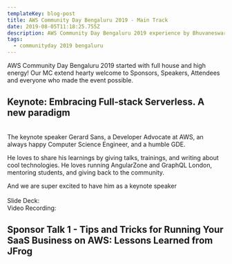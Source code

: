 ```yaml
---
templateKey: blog-post
title: AWS Community Day Bengaluru 2019 - Main Track
date: 2019-08-05T11:18:25.755Z
description: AWS Community Day Bengaluru 2019 experience by Bhuvaneswari Subramani
tags:
  - communityday 2019 bengaluru
---
```

AWS Community Day Bengaluru 2019 started with full house and high energy! Our MC extend hearty welcome to Sponsors, Speakers, Attendees and everyone who made the event possible.

## Keynote: Embracing Full-stack Serverless. A new paradigm

\
The keynote speaker Gerard Sans, a Developer Advocate at AWS, an always happy Computer Science Engineer, and a humble GDE.

He loves to share his learnings by giving talks, trainings, and writing about cool technologies. He loves running AngularZone and GraphQL London, mentoring students, and giving back to the community.

And we are super excited to have him as a keynote speaker\
\
Slide Deck: \
Video Recording: 

<Photo>

## Sponsor Talk 1 - Tips and Tricks for Running Your SaaS Business on AWS: Lessons Learned from JFrog
